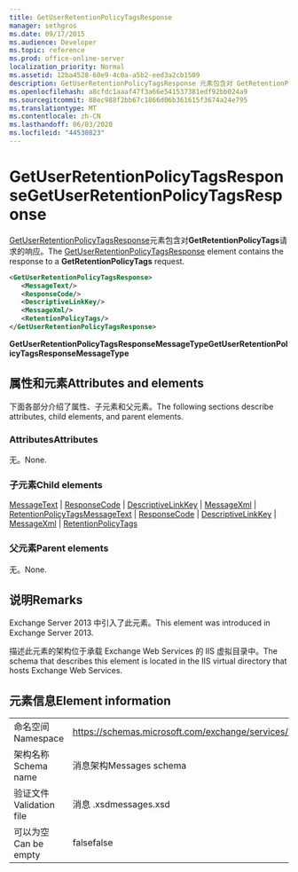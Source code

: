 ```yaml
---
title: GetUserRetentionPolicyTagsResponse
manager: sethgros
ms.date: 09/17/2015
ms.audience: Developer
ms.topic: reference
ms.prod: office-online-server
localization_priority: Normal
ms.assetid: 12ba4528-60e9-4c0a-a5b2-eed3a2cb1509
description: GetUserRetentionPolicyTagsResponse 元素包含对 GetRetentionPolicyTags 请求的响应。
ms.openlocfilehash: a8cfdc1aaaf47f3a66e541537381edf92bb024a9
ms.sourcegitcommit: 88ec988f2bb67c1866d06b361615f3674a24e795
ms.translationtype: MT
ms.contentlocale: zh-CN
ms.lasthandoff: 06/03/2020
ms.locfileid: "44530823"
---
```

# <a name="getuserretentionpolicytagsresponse"></a><span data-ttu-id="4d8ae-103">GetUserRetentionPolicyTagsResponse</span><span class="sxs-lookup"><span data-stu-id="4d8ae-103">GetUserRetentionPolicyTagsResponse</span></span>

<span data-ttu-id="4d8ae-104">[GetUserRetentionPolicyTagsResponse](getuserretentionpolicytagsresponse.md)元素包含对**GetRetentionPolicyTags**请求的响应。</span><span class="sxs-lookup"><span data-stu-id="4d8ae-104">The [GetUserRetentionPolicyTagsResponse](getuserretentionpolicytagsresponse.md) element contains the response to a **GetRetentionPolicyTags** request.</span></span> 
  
```XML
<GetUserRetentionPolicyTagsResponse>
   <MessageText/>
   <ResponseCode/>
   <DescriptiveLinkKey/>
   <MessageXml/>
   <RetentionPolicyTags/>
</GetUserRetentionPolicyTagsResponse>
```

 <span data-ttu-id="4d8ae-105">**GetUserRetentionPolicyTagsResponseMessageType**</span><span class="sxs-lookup"><span data-stu-id="4d8ae-105">**GetUserRetentionPolicyTagsResponseMessageType**</span></span>
## <a name="attributes-and-elements"></a><span data-ttu-id="4d8ae-106">属性和元素</span><span class="sxs-lookup"><span data-stu-id="4d8ae-106">Attributes and elements</span></span>

<span data-ttu-id="4d8ae-107">下面各部分介绍了属性、子元素和父元素。</span><span class="sxs-lookup"><span data-stu-id="4d8ae-107">The following sections describe attributes, child elements, and parent elements.</span></span>
  
### <a name="attributes"></a><span data-ttu-id="4d8ae-108">Attributes</span><span class="sxs-lookup"><span data-stu-id="4d8ae-108">Attributes</span></span>

<span data-ttu-id="4d8ae-109">无。</span><span class="sxs-lookup"><span data-stu-id="4d8ae-109">None.</span></span>
  
### <a name="child-elements"></a><span data-ttu-id="4d8ae-110">子元素</span><span class="sxs-lookup"><span data-stu-id="4d8ae-110">Child elements</span></span>

<span data-ttu-id="4d8ae-111">[MessageText](messagetext.md)  | [ResponseCode](responsecode.md)  | [DescriptiveLinkKey](descriptivelinkkey.md)  | [MessageXml](messagexml.md)  | [RetentionPolicyTags](retentionpolicytags.md)</span><span class="sxs-lookup"><span data-stu-id="4d8ae-111">[MessageText](messagetext.md) | [ResponseCode](responsecode.md) | [DescriptiveLinkKey](descriptivelinkkey.md) | [MessageXml](messagexml.md) | [RetentionPolicyTags](retentionpolicytags.md)</span></span>
  
### <a name="parent-elements"></a><span data-ttu-id="4d8ae-112">父元素</span><span class="sxs-lookup"><span data-stu-id="4d8ae-112">Parent elements</span></span>

<span data-ttu-id="4d8ae-113">无。</span><span class="sxs-lookup"><span data-stu-id="4d8ae-113">None.</span></span>
  
## <a name="remarks"></a><span data-ttu-id="4d8ae-114">说明</span><span class="sxs-lookup"><span data-stu-id="4d8ae-114">Remarks</span></span>

<span data-ttu-id="4d8ae-115">Exchange Server 2013 中引入了此元素。</span><span class="sxs-lookup"><span data-stu-id="4d8ae-115">This element was introduced in Exchange Server 2013.</span></span>
  
<span data-ttu-id="4d8ae-116">描述此元素的架构位于承载 Exchange Web Services 的 IIS 虚拟目录中。</span><span class="sxs-lookup"><span data-stu-id="4d8ae-116">The schema that describes this element is located in the IIS virtual directory that hosts Exchange Web Services.</span></span>
  
## <a name="element-information"></a><span data-ttu-id="4d8ae-117">元素信息</span><span class="sxs-lookup"><span data-stu-id="4d8ae-117">Element information</span></span>

|||
|:-----|:-----|
|<span data-ttu-id="4d8ae-118">命名空间</span><span class="sxs-lookup"><span data-stu-id="4d8ae-118">Namespace</span></span>  <br/> |https://schemas.microsoft.com/exchange/services/2006/messages  <br/> |
|<span data-ttu-id="4d8ae-119">架构名称</span><span class="sxs-lookup"><span data-stu-id="4d8ae-119">Schema name</span></span>  <br/> |<span data-ttu-id="4d8ae-120">消息架构</span><span class="sxs-lookup"><span data-stu-id="4d8ae-120">Messages schema</span></span>  <br/> |
|<span data-ttu-id="4d8ae-121">验证文件</span><span class="sxs-lookup"><span data-stu-id="4d8ae-121">Validation file</span></span>  <br/> |<span data-ttu-id="4d8ae-122">消息 .xsd</span><span class="sxs-lookup"><span data-stu-id="4d8ae-122">messages.xsd</span></span>  <br/> |
|<span data-ttu-id="4d8ae-123">可以为空</span><span class="sxs-lookup"><span data-stu-id="4d8ae-123">Can be empty</span></span>  <br/> |<span data-ttu-id="4d8ae-124">false</span><span class="sxs-lookup"><span data-stu-id="4d8ae-124">false</span></span>  <br/> |
   


